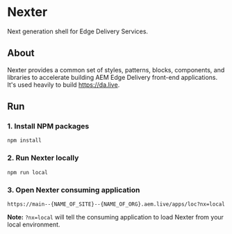 # Nexter
Next generation shell for Edge Delivery Services.

## About
Nexter provides a common set of styles, patterns, blocks, components, and libraries to accelerate building AEM Edge Delivery front-end applications. It's used heavily to build https://da.live.

## Run

### 1. Install NPM packages
```
npm install
```

### 2. Run Nexter locally
```
npm run local
```

### 3. Open Nexter consuming application
```
https://main--{NAME_OF_SITE}--{NAME_OF_ORG}.aem.live/apps/loc?nx=local
```
**Note:** `?nx=local` will tell the consuming application to load Nexter from your local environment.
